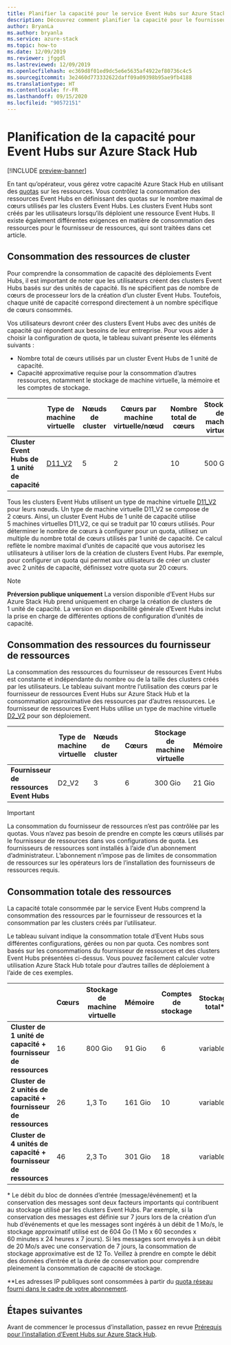 ```yaml
---
title: Planifier la capacité pour le service Event Hubs sur Azure Stack Hub
description: Découvrez comment planifier la capacité pour le fournisseur de ressources Event Hubs sur Azure Stack Hub.
author: BryanLa
ms.author: bryanla
ms.service: azure-stack
ms.topic: how-to
ms.date: 12/09/2019
ms.reviewer: jfggdl
ms.lastreviewed: 12/09/2019
ms.openlocfilehash: ec369d8f01ed9dc5e6e5635af4922ef80736c4c5
ms.sourcegitcommit: 3e2460d773332622daff09a09398b95ae9fb4188
ms.translationtype: HT
ms.contentlocale: fr-FR
ms.lasthandoff: 09/15/2020
ms.locfileid: "90572151"
---
```

# <a name="how-to-do-capacity-planning-for-event-hubs-on-azure-stack-hub"></a>Planification de la capacité pour Event Hubs sur Azure Stack Hub

[!INCLUDE [preview-banner](../includes/event-hubs-preview.md)]

En tant qu’opérateur, vous gérez votre capacité Azure Stack Hub en utilisant des [quotas](azure-stack-quota-types.md) sur les ressources. Vous contrôlez la consommation des ressources Event Hubs en définissant des quotas sur le nombre maximal de cœurs utilisés par les clusters Event Hubs. Les clusters Event Hubs sont créés par les utilisateurs lorsqu’ils déploient une ressource Event Hubs. Il existe également différentes exigences en matière de consommation des ressources pour le fournisseur de ressources, qui sont traitées dans cet article.

## <a name="cluster-resource-consumption"></a>Consommation des ressources de cluster

Pour comprendre la consommation de capacité des déploiements Event Hubs, il est important de noter que les utilisateurs créent des clusters Event Hubs basés sur des unités de capacité. Ils ne spécifient pas de nombre de cœurs de processeur lors de la création d’un cluster Event Hubs. Toutefois, chaque unité de capacité correspond directement à un nombre spécifique de cœurs consommés. 

Vos utilisateurs devront créer des clusters Event Hubs avec des unités de capacité qui répondent aux besoins de leur entreprise. Pour vous aider à choisir la configuration de quota, le tableau suivant présente les éléments suivants :
- Nombre total de cœurs utilisés par un cluster Event Hubs de 1 unité de capacité.
- Capacité approximative requise pour la consommation d’autres ressources, notamment le stockage de machine virtuelle, la mémoire et les comptes de stockage.

| | Type de machine virtuelle | Nœuds de cluster | Cœurs par machine virtuelle/nœud | Nombre total de cœurs | Stockage de machine virtuelle | Mémoire | Comptes de stockage | Adresses IP publiques |
|-|---------|-------|-------------------|-------------|------------|--------|------------------|---|
| **Cluster Event Hubs de 1 unité de capacité** | [D11_V2](../user/azure-stack-vm-sizes.md#mo-dv2) | 5 | 2 | 10 | 500 Go | 70 Gio | 4 | 1 |

Tous les clusters Event Hubs utilisent un type de machine virtuelle [D11_V2](../user/azure-stack-vm-sizes.md#mo-dv2) pour leurs nœuds. Un type de machine virtuelle D11_V2 se compose de 2 cœurs. Ainsi, un cluster Event Hubs de 1 unité de capacité utilise 5 machines virtuelles D11_V2, ce qui se traduit par 10 cœurs utilisés. Pour déterminer le nombre de cœurs à configurer pour un quota, utilisez un multiple du nombre total de cœurs utilisés par 1 unité de capacité. Ce calcul reflète le nombre maximal d’unités de capacité que vous autorisez les utilisateurs à utiliser lors de la création de clusters Event Hubs. Par exemple, pour configurer un quota qui permet aux utilisateurs de créer un cluster avec 2 unités de capacité, définissez votre quota sur 20 cœurs.

> [!NOTE]
> **Préversion publique uniquement** La version disponible d’Event Hubs sur Azure Stack Hub prend uniquement en charge la création de clusters de 1 unité de capacité. La version en disponibilité générale d’Event Hubs inclut la prise en charge de différentes options de configuration d’unités de capacité.

## <a name="resource-provider-resource-consumption"></a>Consommation des ressources du fournisseur de ressources  

La consommation des ressources du fournisseur de ressources Event Hubs est constante et indépendante du nombre ou de la taille des clusters créés par les utilisateurs. Le tableau suivant montre l’utilisation des cœurs par le fournisseur de ressources Event Hubs sur Azure Stack Hub et la consommation approximative des ressources par d’autres ressources. Le fournisseur de ressources Event Hubs utilise un type de machine virtuelle [D2_V2](../user/azure-stack-vm-sizes.md#dv2-series) pour son déploiement.

|                                  | Type de machine virtuelle | Nœuds de cluster | Cœurs | Stockage de machine virtuelle | Mémoire | Comptes de stockage | Adresses IP publiques |
|----------------------------------|---------|---------------|-------|------------|--------|------------------|------------|
| **Fournisseur de ressources Event Hubs** | D2_V2   | 3     | 6     | 300 Gio | 21 Gio | 2 | 1 |

> [!IMPORTANT]
> La consommation du fournisseur de ressources n’est pas contrôlée par les quotas. Vous n’avez pas besoin de prendre en compte les cœurs utilisés par le fournisseur de ressources dans vos configurations de quota. Les fournisseurs de ressources sont installés à l’aide d’un abonnement d’administrateur. L’abonnement n’impose pas de limites de consommation de ressources sur les opérateurs lors de l’installation des fournisseurs de ressources requis.

## <a name="total-resource-consumption"></a>Consommation totale des ressources

La capacité totale consommée par le service Event Hubs comprend la consommation des ressources par le fournisseur de ressources et la consommation par les clusters créés par l’utilisateur.

Le tableau suivant indique la consommation totale d’Event Hubs sous différentes configurations, gérées ou non par quota. Ces nombres sont basés sur les consommations du fournisseur de ressources et des clusters Event Hubs présentées ci-dessus. Vous pouvez facilement calculer votre utilisation Azure Stack Hub totale pour d’autres tailles de déploiement à l’aide de ces exemples.

|                                      | Cœurs | Stockage de machine virtuelle | Mémoire  | Comptes de stockage | Stockage total\* | Adresses IP publiques\*\* |
|--------------------------------------|-------|------------|---------|------------------|---------------|------------|
| **Cluster de 1 unité de capacité + fournisseur de ressources** | 16    | 800 Gio    | 91 Gio  | 6                | variable    | 2 |
| **Cluster de 2 unités de capacité + fournisseur de ressources** | 26    | 1,3 To     | 161 Gio | 10               | variable    | 2 |
| **Cluster de 4 unités de capacité + fournisseur de ressources** | 46    | 2,3 To     | 301 Gio | 18               | variable    | 2 |

\* Le débit du bloc de données d’entrée (message/événement) et la conservation des messages sont deux facteurs importants qui contribuent au stockage utilisé par les clusters Event Hubs. Par exemple, si la conservation des messages est définie sur 7 jours lors de la création d’un hub d’événements et que les messages sont ingérés à un débit de 1 Mo/s, le stockage approximatif utilisé est de 604 Go (1 Mo x 60 secondes x 60 minutes x 24 heures x 7 jours). Si les messages sont envoyés à un débit de 20 Mo/s avec une conservation de 7 jours, la consommation de stockage approximative est de 12 To. Veillez à prendre en compte le débit des données d’entrée et la durée de conservation pour comprendre pleinement la consommation de capacité de stockage.

\*\*Les adresses IP publiques sont consommées à partir du [quota réseau fourni dans le cadre de votre abonnement](azure-stack-quota-types.md#network-quota-types).

## <a name="next-steps"></a>Étapes suivantes

Avant de commencer le processus d’installation, passez en revue [Prérequis pour l’installation d’Event Hubs sur Azure Stack Hub](event-hubs-rp-prerequisites.md).
